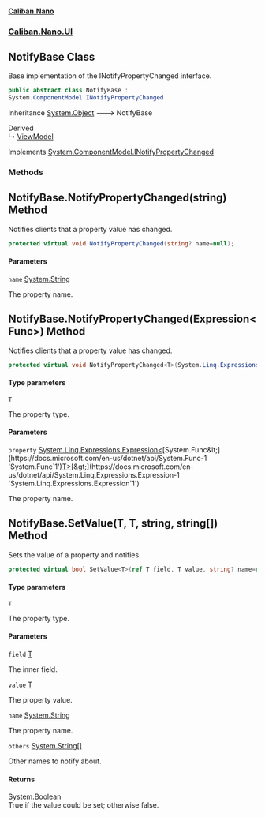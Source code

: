 #### [Caliban.Nano](index.md 'index')
### [Caliban.Nano.UI](Caliban.Nano.UI.md 'Caliban.Nano.UI')

## NotifyBase Class

Base implementation of the INotifyPropertyChanged interface.

```csharp
public abstract class NotifyBase :
System.ComponentModel.INotifyPropertyChanged
```

Inheritance [System.Object](https://docs.microsoft.com/en-us/dotnet/api/System.Object 'System.Object') &#129106; NotifyBase

Derived  
&#8627; [ViewModel](Caliban.Nano.UI.ViewModel.md 'Caliban.Nano.UI.ViewModel')

Implements [System.ComponentModel.INotifyPropertyChanged](https://docs.microsoft.com/en-us/dotnet/api/System.ComponentModel.INotifyPropertyChanged 'System.ComponentModel.INotifyPropertyChanged')
### Methods

<a name='Caliban.Nano.UI.NotifyBase.NotifyPropertyChanged(string)'></a>

## NotifyBase.NotifyPropertyChanged(string) Method

Notifies clients that a property value has changed.

```csharp
protected virtual void NotifyPropertyChanged(string? name=null);
```
#### Parameters

<a name='Caliban.Nano.UI.NotifyBase.NotifyPropertyChanged(string).name'></a>

`name` [System.String](https://docs.microsoft.com/en-us/dotnet/api/System.String 'System.String')

The property name.

<a name='Caliban.Nano.UI.NotifyBase.NotifyPropertyChanged_T_(System.Linq.Expressions.Expression_System.Func_T__)'></a>

## NotifyBase.NotifyPropertyChanged<T>(Expression<Func<T>>) Method

Notifies clients that a property value has changed.

```csharp
protected virtual void NotifyPropertyChanged<T>(System.Linq.Expressions.Expression<System.Func<T>> property);
```
#### Type parameters

<a name='Caliban.Nano.UI.NotifyBase.NotifyPropertyChanged_T_(System.Linq.Expressions.Expression_System.Func_T__).T'></a>

`T`

The property type.
#### Parameters

<a name='Caliban.Nano.UI.NotifyBase.NotifyPropertyChanged_T_(System.Linq.Expressions.Expression_System.Func_T__).property'></a>

`property` [System.Linq.Expressions.Expression&lt;](https://docs.microsoft.com/en-us/dotnet/api/System.Linq.Expressions.Expression-1 'System.Linq.Expressions.Expression`1')[System.Func&lt;](https://docs.microsoft.com/en-us/dotnet/api/System.Func-1 'System.Func`1')[T](Caliban.Nano.UI.NotifyBase.md#Caliban.Nano.UI.NotifyBase.NotifyPropertyChanged_T_(System.Linq.Expressions.Expression_System.Func_T__).T 'Caliban.Nano.UI.NotifyBase.NotifyPropertyChanged<T>(System.Linq.Expressions.Expression<System.Func<T>>).T')[&gt;](https://docs.microsoft.com/en-us/dotnet/api/System.Func-1 'System.Func`1')[&gt;](https://docs.microsoft.com/en-us/dotnet/api/System.Linq.Expressions.Expression-1 'System.Linq.Expressions.Expression`1')

The property name.

<a name='Caliban.Nano.UI.NotifyBase.SetValue_T_(T,T,string,string[])'></a>

## NotifyBase.SetValue<T>(T, T, string, string[]) Method

Sets the value of a property and notifies.

```csharp
protected virtual bool SetValue<T>(ref T field, T value, string? name=null, params string[] others);
```
#### Type parameters

<a name='Caliban.Nano.UI.NotifyBase.SetValue_T_(T,T,string,string[]).T'></a>

`T`

The property type.
#### Parameters

<a name='Caliban.Nano.UI.NotifyBase.SetValue_T_(T,T,string,string[]).field'></a>

`field` [T](Caliban.Nano.UI.NotifyBase.md#Caliban.Nano.UI.NotifyBase.SetValue_T_(T,T,string,string[]).T 'Caliban.Nano.UI.NotifyBase.SetValue<T>(T, T, string, string[]).T')

The inner field.

<a name='Caliban.Nano.UI.NotifyBase.SetValue_T_(T,T,string,string[]).value'></a>

`value` [T](Caliban.Nano.UI.NotifyBase.md#Caliban.Nano.UI.NotifyBase.SetValue_T_(T,T,string,string[]).T 'Caliban.Nano.UI.NotifyBase.SetValue<T>(T, T, string, string[]).T')

The property value.

<a name='Caliban.Nano.UI.NotifyBase.SetValue_T_(T,T,string,string[]).name'></a>

`name` [System.String](https://docs.microsoft.com/en-us/dotnet/api/System.String 'System.String')

The property name.

<a name='Caliban.Nano.UI.NotifyBase.SetValue_T_(T,T,string,string[]).others'></a>

`others` [System.String](https://docs.microsoft.com/en-us/dotnet/api/System.String 'System.String')[[]](https://docs.microsoft.com/en-us/dotnet/api/System.Array 'System.Array')

Other names to notify about.

#### Returns
[System.Boolean](https://docs.microsoft.com/en-us/dotnet/api/System.Boolean 'System.Boolean')  
True if the value could be set; otherwise false.